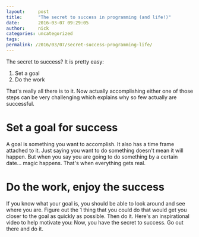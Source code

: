 ```yaml
---
layout:     post
title:      "The secret to success in programming (and life!)"
date:       2016-03-07 09:29:05
author:     nick
categories: uncategorized
tags:  
permalink: /2016/03/07/secret-success-programming-life/
---
```

The secret to success? It is pretty easy: 

  1. Set a goal
  2. Do the work

That's really all there is to it. Now actually accomplishing either one of those steps can be very challenging which explains why so few actually are successful. 

# Set a goal for success

A goal is something you want to accomplish. It also has a time frame attached to it. Just saying you want to do something doesn't mean it will happen. But when you say you are going to do something by a certain date... magic happens. That's when everything gets real. 

# Do the work, enjoy the success

If you know what your goal is, you should be able to look around and see where you are. Figure out the 1 thing that you could do that would get you closer to the goal as quickly as possible. Then do it. Here's an inspirational video to help motivate you:  Now, you have the secret to success. Go out there and do it.

